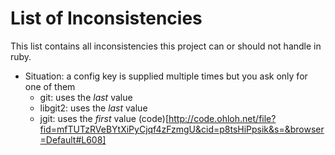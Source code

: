 List of Inconsistencies
=======================

This list contains all inconsistencies this project can or should not handle in ruby.

- Situation: a config key is supplied multiple times but you ask only for one of them
  - git: uses the _last_ value
  - libgit2: uses the _last_ value
  - jgit: uses the _first_ value (code)[http://code.ohloh.net/file?fid=mfTUTzRVeBYtXiPyCjqf4zFzmgU&cid=p8tsHiPpsik&s=&browser=Default#L608]
